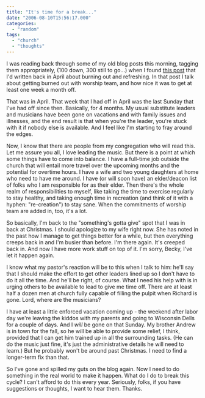 ```yaml
---
title: "It's time for a break..."
date: "2006-08-10T15:56:17.000"
categories: 
  - "random"
tags: 
  - "church"
  - "thoughts"
---
```


I was reading back through some of my old blog posts this morning, tagging them appropriately, (100 down, 300 still to go...) when I found [this post](http://www.chrishubbs.com/2006/04/19/a-time-of-refreshing/) that I'd written back in April about burning out and refreshing. In that post I talk about getting burned out with worship team, and how nice it was to get at least one week a month off.

That was in April. That week that I had off in April was the last Sunday that I've had off since then. Basically, for 4 months. My usual substitute leaders and musicians have been gone on vacations and with family issues and illnesses, and the end result is that when you're the leader, you're stuck with it if nobody else is available. And I feel like I'm starting to fray around the edges.

Now, I know that there are people from my congregation who will read this. Let me assure you all, I love leading the music. But there is a point at which some things have to come into balance. I have a full-time job outside the church that will entail more travel over the upcoming months and the potential for overtime hours. I have a wife and two young daughters at home who need to have me around. I have (or will soon have) an elder/deacon list of folks who I am responsible for as their elder. Then there's the whole realm of responsibilities to myself, like taking the time to exercise regularly to stay healthy, and taking enough time in recreation (and think of it with a hyphen: "re-creation") to stay sane. When the commitments of worship team are added in, too, it's a lot.

So basically, I'm back to the "something's gotta give" spot that I was in back at Christmas. I should apologize to my wife right now. She has noted in the past how I manage to get things better for a while, but then everything creeps back in and I'm busier than before. I'm there again. It's creeped back in. And now I have more work stuff on top of it. I'm sorry, Becky, I've let it happen again.

I know what my pastor's reaction will be to this when I talk to him: he'll say that I should make the effort to get other leaders lined up so I don't have to do it all the time. And he'll be right, of course. What I need his help with is in urging others to be available to lead to give me time off. There are at least half a dozen men at church fully capable of filling the pulpit when Richard is gone. Lord, where are the musicians?

I have at least a little enforced vacation coming up - the weekend after labor day we're leaving the kiddos with my parents and going to Wisconsin Dells for a couple of days. And I _will_ be gone on that Sunday. My brother Andrew is in town for the fall, so he will be able to provide some relief, I think, provided that I can get him trained up in all the surrounding tasks. (He can do the music just fine, it's just the administrative details he will need to learn.) But he probably won't be around past Christmas. I need to find a longer-term fix than that.

So I've gone and spilled my guts on the blog again. Now I need to do something in the real world to make it happen. What do I do to break this cycle? I can't afford to do this every year. Seriously, folks, if you have suggestions or thoughts, I want to hear them. Thanks.
